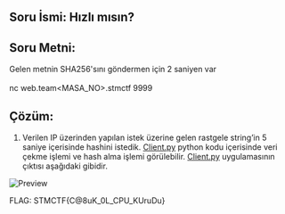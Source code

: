 ## Soru İsmi: Hızlı mısın?

## Soru Metni: 

Gelen metnin SHA256'sını göndermen için 2 saniyen var<br><br>nc web.team<MASA_NO>.stmctf 9999

## Çözüm: 

1. Verilen IP üzerinden yapılan istek üzerine gelen rastgele string’in 5 saniye içerisinde hashini istedik. [Client.py](Client.py) python kodu içerisinde veri çekme işlemi ve hash alma işlemi görülebilir. [Client.py](Client.py) uygulamasının çıktısı aşağıdaki gibidir.

![Preview](s1.png)

FLAG: STMCTF{C@8uK_0L_CPU_KUruDu}

